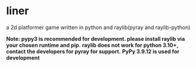 # liner
a 2d platformer game written in python and raylib(pyray and raylib-python)

**Note: pypy3 is recommended for development. please install raylib via your chosen runtime and pip.**
**raylib does not work for python 3.10+, contact the developers for pyray for support.**
**PyPy 3.9.12 is used for development**
